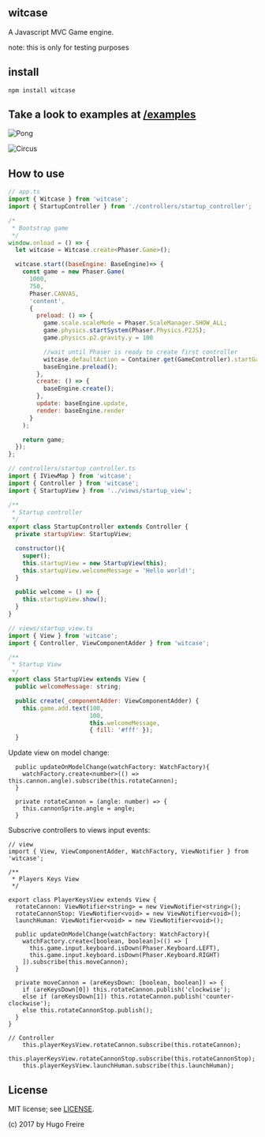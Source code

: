 ## witcase

A Javascript MVC Game engine.

note: this is only for testing purposes

## install

```npm install witcase```

## Take a look to examples at [/examples](./examples)

![Pong](examples/pong/pong.png)

![Circus](examples/circus/circus.png)

## How to use

```javascript
// app.ts
import { Witcase } from 'witcase';
import { StartupController } from './controllers/startup_controller';

/*
 * Bootstrap game
 */
window.onload = () => {
  let witcase = Witcase.create<Phaser.Game>();

  witcase.start((baseEngine: BaseEngine)=> {
    const game = new Phaser.Game(
      1000,
      750,
      Phaser.CANVAS,
      'content',
      {
        preload: () => {
          game.scale.scaleMode = Phaser.ScaleManager.SHOW_ALL;
          game.physics.startSystem(Phaser.Physics.P2JS);
          game.physics.p2.gravity.y = 100

          //wait until Phaser is ready to create first controller
          witcase.defaultAction = Container.get(GameController).startGame;
          baseEngine.preload();
        },
        create: () => {
          baseEngine.create();
        },
        update: baseEngine.update,
        render: baseEngine.render
      }
    );

    return game;
  });
};
```

```javascript
// controllers/startup_controller.ts
import { IViewMap } from 'witcase';
import { Controller } from 'witcase';
import { StartupView } from '../views/startup_view';

/**
 * Startup controller
 */
export class StartupController extends Controller {
  private startupView: StartupView;

  constructor(){
    super();
    this.startupView = new StartupView(this);
    this.startupView.welcomeMessage = 'Hello world!';
  }

  public welcome = () => {
    this.startupView.show();
  }
}
```

```javascript
// views/startup_view.ts
import { View } from 'witcase';
import { Controller, ViewComponentAdder } from 'witcase';

/**
 * Startup View
 */
export class StartupView extends View {
  public welcomeMessage: string;

  public create(_componentAdder: ViewComponentAdder) {
    this.game.add.text(100,
                       100,
                       this.welcomeMessage,
                       { fill: '#fff' });
  }
```

Update view on model change:
```
  public updateOnModelChange(watchFactory: WatchFactory){
    watchFactory.create<number>(() => this.cannon.angle).subscribe(this.rotateCannon);
  }

  private rotateCannon = (angle: number) => {
    this.cannonSprite.angle = angle;
  }
```

Subscrive controllers to views input events:
```
// view
import { View, ViewComponentAdder, WatchFactory, ViewNotifier } from 'witcase';

/**
 * Players Keys View
 */

export class PlayerKeysView extends View {
  rotateCannon: ViewNotifier<string> = new ViewNotifier<string>();
  rotateCannonStop: ViewNotifier<void> = new ViewNotifier<void>();
  launchHuman: ViewNotifier<void> = new ViewNotifier<void>();

  public updateOnModelChange(watchFactory: WatchFactory){
    watchFactory.create<[boolean, boolean]>(() => [
      this.game.input.keyboard.isDown(Phaser.Keyboard.LEFT),
      this.game.input.keyboard.isDown(Phaser.Keyboard.RIGHT)
    ]).subscribe(this.moveCannon);
  }

  private moveCannon = (areKeysDown: [boolean, boolean]) => {
    if (areKeysDown[0]) this.rotateCannon.publish('clockwise');
    else if (areKeysDown[1]) this.rotateCannon.publish('counter-clockwise');
    else this.rotateCannonStop.publish();
  }
}
```

```
// Controller
    this.playerKeysView.rotateCannon.subscribe(this.rotateCannon);
    this.playerKeysView.rotateCannonStop.subscribe(this.rotateCannonStop);
    this.playerKeysView.launchHuman.subscribe(this.launchHuman);
```

## License

MIT license; see [LICENSE](./LICENSE).

(c) 2017 by Hugo Freire
